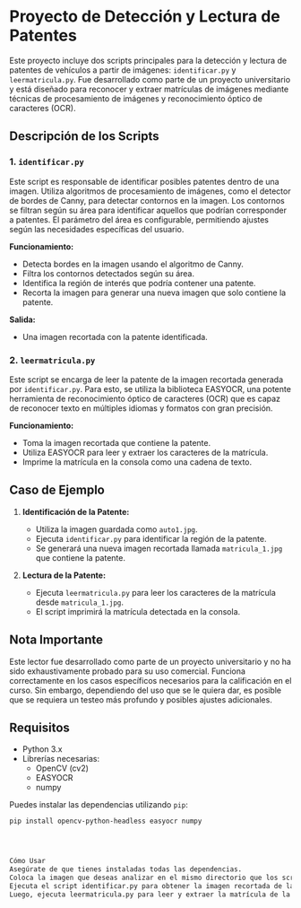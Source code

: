 # Proyecto de Detección y Lectura de Patentes

Este proyecto incluye dos scripts principales para la detección y lectura de patentes de vehículos a partir de imágenes: `identificar.py` y `leermatricula.py`. Fue desarrollado como parte de un proyecto universitario y está diseñado para reconocer y extraer matrículas de imágenes mediante técnicas de procesamiento de imágenes y reconocimiento óptico de caracteres (OCR).

## Descripción de los Scripts

### 1. `identificar.py`
Este script es responsable de identificar posibles patentes dentro de una imagen. Utiliza algoritmos de procesamiento de imágenes, como el detector de bordes de Canny, para detectar contornos en la imagen. Los contornos se filtran según su área para identificar aquellos que podrían corresponder a patentes. El parámetro del área es configurable, permitiendo ajustes según las necesidades específicas del usuario.

**Funcionamiento:**
- Detecta bordes en la imagen usando el algoritmo de Canny.
- Filtra los contornos detectados según su área.
- Identifica la región de interés que podría contener una patente.
- Recorta la imagen para generar una nueva imagen que solo contiene la patente.

**Salida:**
- Una imagen recortada con la patente identificada.

### 2. `leermatricula.py`
Este script se encarga de leer la patente de la imagen recortada generada por `identificar.py`. Para esto, se utiliza la biblioteca EASYOCR, una potente herramienta de reconocimiento óptico de caracteres (OCR) que es capaz de reconocer texto en múltiples idiomas y formatos con gran precisión.

**Funcionamiento:**
- Toma la imagen recortada que contiene la patente.
- Utiliza EASYOCR para leer y extraer los caracteres de la matrícula.
- Imprime la matrícula en la consola como una cadena de texto.

## Caso de Ejemplo

1. **Identificación de la Patente:**
   - Utiliza la imagen guardada como `auto1.jpg`.
   - Ejecuta `identificar.py` para identificar la región de la patente.
   - Se generará una nueva imagen recortada llamada `matricula_1.jpg` que contiene la patente.

2. **Lectura de la Patente:**
   - Ejecuta `leermatricula.py` para leer los caracteres de la matrícula desde `matricula_1.jpg`.
   - El script imprimirá la matrícula detectada en la consola.

## Nota Importante

Este lector fue desarrollado como parte de un proyecto universitario y no ha sido exhaustivamente probado para su uso comercial. Funciona correctamente en los casos específicos necesarios para la calificación en el curso. Sin embargo, dependiendo del uso que se le quiera dar, es posible que se requiera un testeo más profundo y posibles ajustes adicionales.

## Requisitos

- Python 3.x
- Librerías necesarias: 
  - OpenCV (cv2)
  - EASYOCR
  - numpy

Puedes instalar las dependencias utilizando `pip`:

```bash
pip install opencv-python-headless easyocr numpy




Cómo Usar
Asegúrate de que tienes instaladas todas las dependencias.
Coloca la imagen que deseas analizar en el mismo directorio que los scripts.
Ejecuta el script identificar.py para obtener la imagen recortada de la patente.
Luego, ejecuta leermatricula.py para leer y extraer la matrícula de la imagen recortada.
